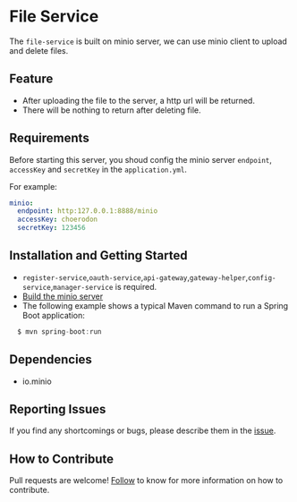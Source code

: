 # File Service

The `file-service` is built on minio server, we can use minio client to upload and delete files.

## Feature

- After uploading the file to the server, a http url will be returned.
- There will be nothing to return after deleting file.

## Requirements

Before starting this server, you shoud config the minio server `endpoint`, `accessKey` and `secretKey` in the `application.yml`.

For example:

```yml
minio:
  endpoint: http:127.0.0.1:8888/minio
  accessKey: choerodon
  secretKey: 123456
```

## Installation and Getting Started
 
  * `register-service`,`oauth-service`,`api-gateway`,`gateway-helper`,`config-service`,`manager-service` is required.
  * [Build the minio server](https://github.com/minio/minio)
  * The following example shows a typical Maven command to run a Spring Boot application: 
  
  ```java
    $ mvn spring-boot:run
  ```

## Dependencies

- io.minio

## Reporting Issues

If you find any shortcomings or bugs, please describe them in the [issue](https://github.com/choerodon/choerodon/issues/new?template=issue_template.md).
    
## How to Contribute

Pull requests are welcome! [Follow](https://github.com/choerodon/choerodon/blob/master/CONTRIBUTING.md) to know for more information on how to contribute.